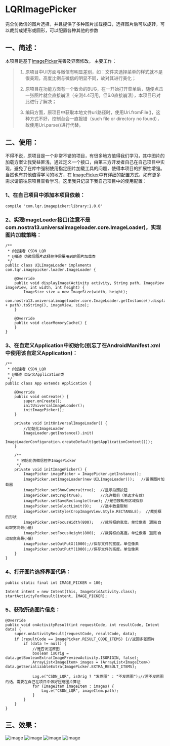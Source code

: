 # LQRImagePicker
完全仿微信的图片选择，并且提供了多种图片加载接口，选择图片后可以旋转，可以裁剪成矩形或圆形，可以配置各种其他的参数

## 一、简述：

本项目是基于[ImagePicker](https://github.com/jeasonlzy/ImagePicker)完善及界面修改。
主要工作：

>1. 原项目中UI方面与微信有明显差别，如：文件夹选择菜单的样式就不是很美观，高度比例与微信的明显不同，故对其进行美化；
>
>2. 原项目在功能方面有一个致命的BUG，在一开始打开菜单后，随便点击一张图片就会直接崩溃（亲测4.4可用，但6.0直接崩溃），本项目已对此进行了解决；
>
>3. 编码方面，原项目中获取本地文件uri路径时，使用Uri.fromFile()，这种方式不好，控制台会一直报错（such file or directory no found），故使用Uri.parse()进行代替。

## 二、使用：

不得不说，原项目是一个非常不错的项目，有很多地方值得我们学习，其中图片的加载方案让我受益匪浅，通过定义一个接口，由第三方开发者自己在自己项目中实现，避免了在库中强制使用指定图片加载工具的问题，使得本项目的扩展性增强。当然也有其他值得学习的地方，在 [ImagePicker](https://github.com/jeasonlzy/ImagePicker)中有详细的配置方式，如有更多需求请前往原项目查看学习。这里我只记录下我自己项目中的使用配置：

### 1、在自己项目中添加本项目依赖：

	compile 'com.lqr.imagepicker:library:1.0.0'

### 2、实现ImageLoader接口(注意不是com.nostra13.universalimageloader.core.ImageLoader)，实现图片加载策略：

	/**
	 * @创建者 CSDN_LQR
	 * @描述 仿微信图片选择控件需要用到的图片加载类
	 */
	public class UILImageLoader implements com.lqr.imagepicker.loader.ImageLoader {
	    
		@Override
	    public void displayImage(Activity activity, String path, ImageView imageView, int width, int height) {
	        ImageSize size = new ImageSize(width, height);
	        com.nostra13.universalimageloader.core.ImageLoader.getInstance().displayImage(Uri.parse("file://" + path).toString(), imageView, size);
	    }
	
	    @Override
	    public void clearMemoryCache() {
	    }
	}

### 3、在自定义Application中初始化(别忘了在AndroidManifest.xml中使用该自定义Application)：
	
	/**
	 * @创建者 CSDN_LQR
	 * @描述 自定义Application类
	 */
	public class App extends Application {
	
	    @Override
	    public void onCreate() {
	        super.onCreate();
	        initUniversalImageLoader();
	        initImagePicker();
	    }
	
	    private void initUniversalImageLoader() {
	        //初始化ImageLoader
	        ImageLoader.getInstance().init(
	                ImageLoaderConfiguration.createDefault(getApplicationContext()));
	    }
	
	    /**
	     * 初始化仿微信控件ImagePicker
	     */
	    private void initImagePicker() {
	        ImagePicker imagePicker = ImagePicker.getInstance();
	        imagePicker.setImageLoader(new UILImageLoader());   //设置图片加载器
	        imagePicker.setShowCamera(true);  //显示拍照按钮
	        imagePicker.setCrop(true);        //允许裁剪（单选才有效）
	        imagePicker.setSaveRectangle(true); //是否按矩形区域保存
	        imagePicker.setSelectLimit(9);    //选中数量限制
	        imagePicker.setStyle(CropImageView.Style.RECTANGLE);  //裁剪框的形状
	        imagePicker.setFocusWidth(800);   //裁剪框的宽度。单位像素（圆形自动取宽高最小值）
	        imagePicker.setFocusHeight(800);  //裁剪框的高度。单位像素（圆形自动取宽高最小值）
	        imagePicker.setOutPutX(1000);//保存文件的宽度。单位像素
	        imagePicker.setOutPutY(1000);//保存文件的高度。单位像素
	    }
	}


### 4、打开图片选择界面代码：

	public static final int IMAGE_PICKER = 100;

    Intent intent = new Intent(this, ImageGridActivity.class);
    startActivityForResult(intent, IMAGE_PICKER);


### 5、获取所选图片信息：

	@Override
    public void onActivityResult(int requestCode, int resultCode, Intent data) {
        super.onActivityResult(requestCode, resultCode, data);
        if (resultCode == ImagePicker.RESULT_CODE_ITEMS) {//返回多张照片
            if (data != null) {
                //是否发送原图
                boolean isOrig = data.getBooleanExtra(ImagePreviewActivity.ISORIGIN, false);
                ArrayList<ImageItem> images = (ArrayList<ImageItem>) data.getSerializableExtra(ImagePicker.EXTRA_RESULT_ITEMS);

                Log.e("CSDN_LQR", isOrig ? "发原图" : "不发原图");//若不发原图的话，需要在自己在项目中做好压缩图片算法
                for (ImageItem imageItem : images) {
                    Log.e("CSDN_LQR", imageItem.path);
                }
            }
        }
    }

## 三、效果：
![image](screenshots/1.png)
![image](screenshots/2.png)
![image](screenshots/3.png)
![image](screenshots/4.png)
